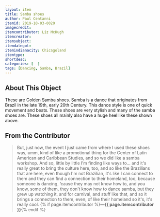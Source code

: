 ```yaml
---
layout: item
title: Samba shoes
author: Paul Centanni
itemid: 2019-10-03-0020
imagecredit: 
itemcontributor: Liz McHugh
itemcreator: 
itemsubject: 
itemdategot: 
itemindianacity: Chicagoland
itemtype: 
shortdesc: 
categories: [  ]
tags: [Dancing, Samba, Brazil]
---
```

## About This Object

These are Golden Samba shoes.  Samba is a dance that originates from Brazil in the late 19th, early 20th Century.  This dance style is one of quick movement and beats. These shoes are very stylish and many of the samba shoes are.  These shoes all mainly also have a huge heel like these shown above.

## From the Contributor

>But, just now, the event I just came from where I used these shoes was, umm, kind of like a promotional thing for the Center of Latin American and Caribbean Studies, and so we did like a samba workshop. And so, little by little I'm finding like ways to... and it's really great to bring the culture here, too, and so like the Brazilians that are here, even though I'm not Brazilian, it's like I can connect to them and they can find a connection to their homeland, too, because someone is dancing, ‘cause they may not know how to, and you know, some of them, they don't know how to dance samba, but they grew up watching it, and for carnival, and stuff like that, and so it brings a connection to them, even, of like their homeland so it's, it's really cool. {% if page.itemcontributor %}**—{{ page.itemcontributor }}**{% endif %}
